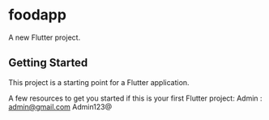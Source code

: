 # foodapp

A new Flutter project.

## Getting Started

This project is a starting point for a Flutter application.

A few resources to get you started if this is your first Flutter project:
Admin : admin@gmail.com
        Admin123@

